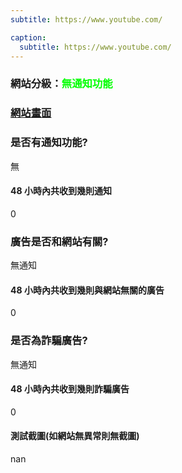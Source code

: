 ```yaml
---
subtitle: https://www.youtube.com/

caption:
  subtitle: https://www.youtube.com/
---
```


<h3>網站分級：<font color="#00FF00">無通知功能</font></h3>

### [網站畫面](https://www.youtube.com/)
### 是否有通知功能?
無

#### 48 小時內共收到幾則通知
0

### 廣告是否和網站有關?
無通知

#### 48 小時內共收到幾則與網站無關的廣告
0

### 是否為詐騙廣告?
無通知

#### 48 小時內共收到幾則詐騙廣告
0

#### 測試截圖(如網站無異常則無截圖)
nan

